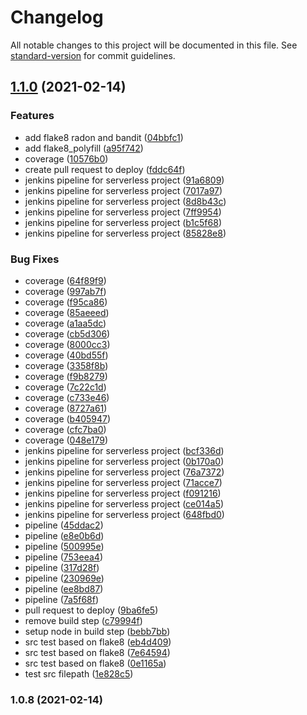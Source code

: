 # Changelog

All notable changes to this project will be documented in this file. See [standard-version](https://github.com/conventional-changelog/standard-version) for commit guidelines.

## [1.1.0](https://github.com/jgunir/caso1/compare/v1.0.8...v1.1.0) (2021-02-14)


### Features

* add flake8 radon and bandit ([04bbfc1](https://github.com/jgunir/caso1/commit/04bbfc187e52fa1e8afa17e9eb7469c2f52e34db))
* add flake8_polyfill ([a95f742](https://github.com/jgunir/caso1/commit/a95f742bf6c7b30db4cb3b6546f53cc30715dbf9))
* coverage ([10576b0](https://github.com/jgunir/caso1/commit/10576b0743131b735c5078af6692e71f70f6d7ed))
* create pull request to deploy ([fddc64f](https://github.com/jgunir/caso1/commit/fddc64f84aaa169607f1e0dd0361acd0bb9bb672))
* jenkins pipeline for serverless project ([91a6809](https://github.com/jgunir/caso1/commit/91a68094894b34d671abf8d7f3a22f8bd7c830c3))
* jenkins pipeline for serverless project ([7017a97](https://github.com/jgunir/caso1/commit/7017a979640cce1db4b4eed03df6321db8b0fabe))
* jenkins pipeline for serverless project ([8d8b43c](https://github.com/jgunir/caso1/commit/8d8b43c0bcfaaf3114ed858a20521ade11d64a88))
* jenkins pipeline for serverless project ([7ff9954](https://github.com/jgunir/caso1/commit/7ff99543b779cfbdd42e9296d8b37a838507d3d5))
* jenkins pipeline for serverless project ([b1c5f68](https://github.com/jgunir/caso1/commit/b1c5f68478fb3a9eb36b27392444400d3f5eb620))
* jenkins pipeline for serverless project ([85828e8](https://github.com/jgunir/caso1/commit/85828e87ed78c2f4b39567675ccf6289264cc514))


### Bug Fixes

* coverage ([64f89f9](https://github.com/jgunir/caso1/commit/64f89f98da42f17845cfe2ebe95498ed26e169bf))
* coverage ([997ab7f](https://github.com/jgunir/caso1/commit/997ab7fa9272d0cb607d21a44fcfc978fc1e3aa3))
* coverage ([f95ca86](https://github.com/jgunir/caso1/commit/f95ca8637f01169eaaa6f909debb49661cd23e43))
* coverage ([85aeeed](https://github.com/jgunir/caso1/commit/85aeeedf43afaf598d5a8e54f9151c65ba538e21))
* coverage ([a1aa5dc](https://github.com/jgunir/caso1/commit/a1aa5dcf31db5298c7b2f0663e485baf5e236453))
* coverage ([cb5d306](https://github.com/jgunir/caso1/commit/cb5d3064b0f5d7497ee5aedb2fd979a0eff4ffd0))
* coverage ([8000cc3](https://github.com/jgunir/caso1/commit/8000cc3283d5360afe26cf2f0d5f9c165bb278f0))
* coverage ([40bd55f](https://github.com/jgunir/caso1/commit/40bd55fe52f2b1774cf35de0a13486c419934e2b))
* coverage ([3358f8b](https://github.com/jgunir/caso1/commit/3358f8b3a00434943c176c24af4ede3f7dcb647f))
* coverage ([f9b8279](https://github.com/jgunir/caso1/commit/f9b827906a96697d32aafbf391377036797464f5))
* coverage ([7c22c1d](https://github.com/jgunir/caso1/commit/7c22c1d777807e621d71fd48f29e27282512eae9))
* coverage ([c733e46](https://github.com/jgunir/caso1/commit/c733e460ca316b032c16812c8358eb8cd22a9821))
* coverage ([8727a61](https://github.com/jgunir/caso1/commit/8727a6159285f8bd36b857cb2ccfc44a1029916a))
* coverage ([b405947](https://github.com/jgunir/caso1/commit/b40594772b10d92f690a6ad65e20fb67f1b0aa41))
* coverage ([cfc7ba0](https://github.com/jgunir/caso1/commit/cfc7ba099f75cfb22a70d34ea22f2d30b60d694a))
* coverage ([048e179](https://github.com/jgunir/caso1/commit/048e1791a84d7ca47e2e4aafe7a7b89dd8816748))
* jenkins pipeline for serverless project ([bcf336d](https://github.com/jgunir/caso1/commit/bcf336d5ff9325213950b5605fd6edec903c4e70))
* jenkins pipeline for serverless project ([0b170a0](https://github.com/jgunir/caso1/commit/0b170a08c7347be64fa2bf137ae198a1bf87fe56))
* jenkins pipeline for serverless project ([76a7372](https://github.com/jgunir/caso1/commit/76a73722bea3af7366970ad684acff1243202212))
* jenkins pipeline for serverless project ([71acce7](https://github.com/jgunir/caso1/commit/71acce774c39b9b823e17aea101d12be0dd12667))
* jenkins pipeline for serverless project ([f091216](https://github.com/jgunir/caso1/commit/f091216dc3ee5d4950107a503c0319b43c848c48))
* jenkins pipeline for serverless project ([ce014a5](https://github.com/jgunir/caso1/commit/ce014a525c9da6865580a0f59e796a0f34b18aa3))
* jenkins pipeline for serverless project ([648fbd0](https://github.com/jgunir/caso1/commit/648fbd02a36c6b48e8b61867b46d60d2977532c4))
* pipeline ([45ddac2](https://github.com/jgunir/caso1/commit/45ddac2d8db393df160ccc0be96c5ed25c3d009f))
* pipeline ([e8e0b6d](https://github.com/jgunir/caso1/commit/e8e0b6d0c5409aa95ec23b72a2cf2ab5bc711865))
* pipeline ([500995e](https://github.com/jgunir/caso1/commit/500995e1ae7327878a73c42b6ba313867ddd29f3))
* pipeline ([753eea4](https://github.com/jgunir/caso1/commit/753eea47fc5e48263c095e6ef11f7daddd12e8e9))
* pipeline ([317d28f](https://github.com/jgunir/caso1/commit/317d28f22bade2a502b38eafa51aeacda4e12833))
* pipeline ([230969e](https://github.com/jgunir/caso1/commit/230969e63a1b8f8fbf422f1984aa077da1028925))
* pipeline ([ee8bd87](https://github.com/jgunir/caso1/commit/ee8bd87d8c8b6c42a4274cf9aa277a47eb92faf3))
* pipeline ([7a5f68f](https://github.com/jgunir/caso1/commit/7a5f68f00f9b24b6ef0b58bc56ec43ae65343032))
* pull request to deploy ([9ba6fe5](https://github.com/jgunir/caso1/commit/9ba6fe5530dba8492a16dd916b4a5f37cc1ec527))
* remove build step ([c79994f](https://github.com/jgunir/caso1/commit/c79994f627918bb3d9dd430846ce2cf90a7b81b7))
* setup node in build step ([bebb7bb](https://github.com/jgunir/caso1/commit/bebb7bb2e6ab5452720b211db74e988df6f8a388))
* src test based on flake8 ([eb4d409](https://github.com/jgunir/caso1/commit/eb4d40922045bc51b7e7790a68cd5b2a6e2c530e))
* src test based on flake8 ([7e64594](https://github.com/jgunir/caso1/commit/7e64594eee7f8962bbe9f90afc826c3ab90227d4))
* src test based on flake8 ([0e1165a](https://github.com/jgunir/caso1/commit/0e1165ac3b679c7df320dae28dedc11acc5dd0bd))
* test src filepath ([1e828c5](https://github.com/jgunir/caso1/commit/1e828c538873a41aaa82aa1ffd773f8c20dc8770))

### 1.0.8 (2021-02-14)
